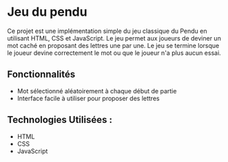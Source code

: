 # Jeu du pendu 
Ce projet est une implémentation simple du jeu classique du Pendu en utilisant HTML, CSS et JavaScript. Le jeu permet aux joueurs de deviner un mot caché en proposant des lettres une par une. Le jeu se termine lorsque le joueur devine correctement le mot ou que le joueur n'a plus aucun essai.

## Fonctionnalités
- Mot sélectionné aléatoirement à chaque début de partie
- Interface facile à utiliser pour proposer des lettres

## Technologies Utilisées :
- HTML
- CSS
- JavaScript


